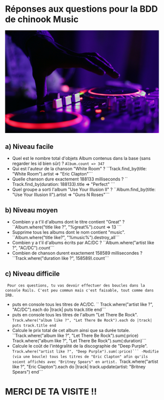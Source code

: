 # Réponses aux questions pour la BDD de chinook Music

![chris](./app/assets/images/music.jpg)



## a) Niveau facile

  - Quel est le nombre total d'objets Album contenus dans la base (sans regarder les id bien sûr) ?
  ``Album.count
    => 347``
  - Qui est l'auteur de la chanson "White Room" ?
  ``Track.find_by(title: "White Room").artist
       => "Eric Clapton"```
  - Quelle chanson dure exactement 188133 milliseconds ?
  `` Track.find_by(duration: 188133).title
      => "Perfect" ```
  - Quel groupe a sorti l'album "Use Your Illusion II" ?
  ``Album.find_by(title: "Use Your Illusion II").artist
      => "Guns N Roses"```

## b) Niveau moyen

  - Combien y a t'il d'albums dont le titre contient "Great" ?
  ``Album.where("title like ?", "%great%").count
    => 13 ```
  - Supprime tous les albums dont le nom contient "music".
  ``Album.where("title like?", "%music%").destroy_all```
  - Combien y a t'il d'albums écrits par AC/DC ?
  ``Album.where("artist like ?", "AC/DC").count```
  - Combien de chanson durent exactement 158589 millisecondes ?
  ``Track.where("duration like ?", 158589).count```

## c) Niveau difficile
     Pour ces questions, tu vas devoir effectuer des boucles dans la console Rails. C'est peu commun mais c'est faisable, tout comme dans IRB.

  - puts en console tous les titres de AC/DC.
  `` Track.where("artist like ?", "AC/DC").each do |track|
    puts track.title
    end```
  - puts en console tous les titres de l'album "Let There Be Rock".
  `` Track.where("album like ?", "Let There Be Rock").each do |track|
      puts track.title
    end``
  - Calcule le prix total de cet album ainsi que sa durée totale.
  ``Track.where("album like ?", "Let There Be Rock").sum(:price)
    Track.where("album like ?", "Let There Be Rock").sum(:duration)```
 - Calcule le coût de l'intégralité de la discographie de "Deep Purple".
  ``Track.where("artist like ?", "Deep Purple").sum(:price)```
  -Modifie (via une boucle) tous les titres de "Eric Clapton" afin qu'ils soient affichés avec "Britney Spears" en artist.
  ``Track.where("artist like ?", "Eric Clapton").each do |track|
    track.update(artist: "Britney Spears")
    end```

MERCI DE TA VISITE !!
========================













